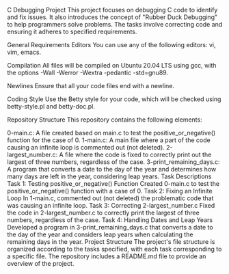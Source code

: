 C Debugging Project
This project focuses on debugging C code to identify and fix issues. It also introduces the concept of "Rubber Duck Debugging" to help programmers solve problems. The tasks involve correcting code and ensuring it adheres to specified requirements.

General Requirements
Editors
You can use any of the following editors: vi, vim, emacs.

Compilation
All files will be compiled on Ubuntu 20.04 LTS using gcc, with the options -Wall -Werror -Wextra -pedantic -std=gnu89.

Newlines
Ensure that all your code files end with a newline.

Coding Style
Use the Betty style for your code, which will be checked using betty-style.pl and betty-doc.pl.

Repository Structure
This repository contains the following elements:

0-main.c: A file created based on main.c to test the positive_or_negative() function for the case of 0.
1-main.c: A main file where a part of the code causing an infinite loop is commented out (not deleted).
2-largest_number.c: A file where the code is fixed to correctly print out the largest of three numbers, regardless of the case.
3-print_remaining_days.c: A program that converts a date to the day of the year and determines how many days are left in the year, considering leap years.
Task Descriptions
Task 1: Testing positive_or_negative() Function
Created 0-main.c to test the positive_or_negative() function with a case of 0.
Task 2: Fixing an Infinite Loop
In 1-main.c, commented out (not deleted) the problematic code that was causing an infinite loop.
Task 3: Correcting 2-largest_number.c
Fixed the code in 2-largest_number.c to correctly print the largest of three numbers, regardless of the case.
Task 4: Handling Dates and Leap Years
Developed a program in 3-print_remaining_days.c that converts a date to the day of the year and considers leap years when calculating the remaining days in the year.
Project Structure
The project's file structure is organized according to the tasks specified, with each task corresponding to a specific file. The repository includes a README.md file to provide an overview of the project.






